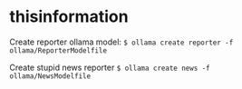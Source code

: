 # thisinformation

Create reporter ollama model:
`$ ollama create reporter -f ollama/ReporterModelfile`

Create stupid news reporter
`$ ollama create news -f ollama/NewsModelfile`
